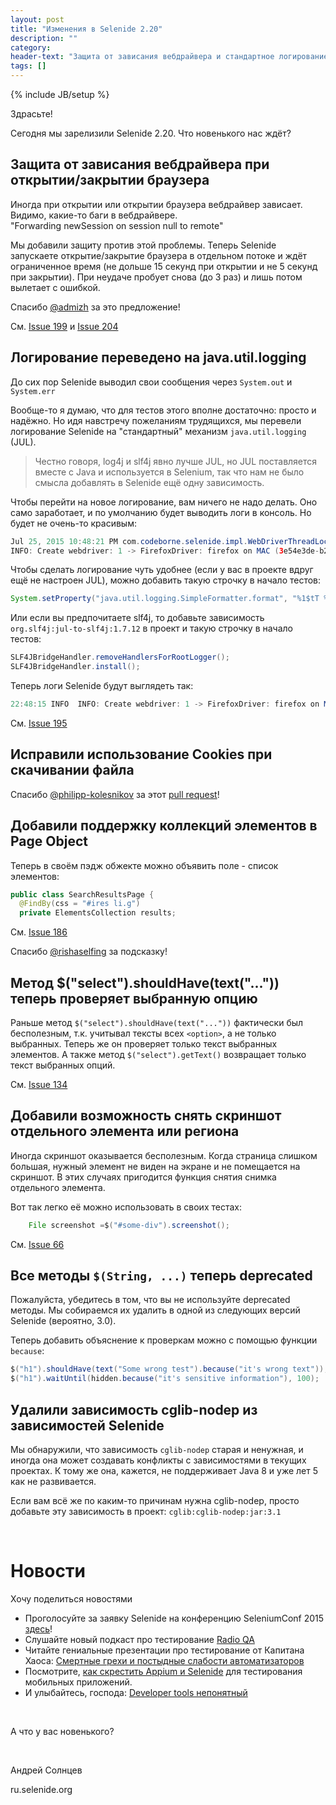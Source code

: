 ```yaml
---
layout: post
title: "Изменения в Selenide 2.20"
description: ""
category:
header-text: "Защита от зависания вебдрайвера и стандартное логирование"
tags: []
---
```

{% include JB/setup %}

Здрасьте!

Сегодня мы зарелизили Selenide 2.20. Что новенького нас ждёт?

## Защита от зависания вебдрайвера при открытии/закрытии браузера

Иногда при открытии или открытии браузера вебдрайвер зависает. Видимо, какие-то баги в вебдрайвере.  
 "Forwarding newSession on session null to remote" 
 
Мы добавили защиту против этой проблемы. Теперь Selenide запускаете открытие/закрытие браузера в отдельном потоке и ждёт ограниченное время (не дольше 15 секунд при открытии и не 5 секунд при закрытии). При неудаче пробует снова (до 3 раз) и лишь потом вылетает с ошибкой.

Спасибо [@admizh](https://github.com/admizh) за это предложение!

См. [Issue 199](https://github.com/codeborne/selenide/issues/199) и [Issue 204](https://github.com/codeborne/selenide/issues/204)

## Логирование переведено на java.util.logging

До сих пор Selenide выводил свои сообщения через `System.out` и `System.err`

Вообще-то я думаю, что для тестов этого вполне достаточно: просто и надёжно. Но идя навстречу пожеланиям трудящихся, мы перевели логирование Selenide на "стандартный" механизм `java.util.logging` (JUL).

> Честно говоря, log4j и slf4j явно лучше JUL, но JUL поставляется вместе с Java и используется в Selenium, так что нам не было смысла добавлять в Selenide ещё одну зависимость. 

Чтобы перейти на новое логирование, вам ничего не надо делать. Оно само заработает, и по умолчанию будет выводить логи в консоль. Но будет не очень-то красивым:

```java
Jul 25, 2015 10:48:21 PM com.codeborne.selenide.impl.WebDriverThreadLocalContainer createDriver
INFO: Create webdriver: 1 -> FirefoxDriver: firefox on MAC (3e54e3de-b212-2a45-93ad-712aae6ee853)
```

Чтобы сделать логирование чуть удобнее (если у вас в проекте вдруг ещё не настроен JUL), можно добавить такую строчку в начало тестов:
 

```java
System.setProperty("java.util.logging.SimpleFormatter.format", "%1$tT %4$s %5$s%6$s%n");
```

Или если вы предпочитаете slf4j, то добавьте зависимость `org.slf4j:jul-to-slf4j:1.7.12` в проект и такую строчку в начало тестов:

```java
SLF4JBridgeHandler.removeHandlersForRootLogger();
SLF4JBridgeHandler.install();
```

Теперь логи Selenide будут выглядеть так:

```java
22:48:15 INFO  INFO: Create webdriver: 1 -> FirefoxDriver: firefox on MAC (3e54e3de-b212-2a45-93ad-712aae6ee853)
```

См. [Issue 195](https://github.com/codeborne/selenide/issues/195) 

## Исправили использование Cookies при скачивании файла
Спасибо [@philipp-kolesnikov](https://github.com/philipp-kolesnikov) за этот [pull request](https://github.com/codeborne/selenide/pull/191)! 

## Добавили поддержку коллекций элементов в Page Object

Теперь в своём пэдж обжекте можно объявить поле - список элементов:

```java
public class SearchResultsPage {
  @FindBy(css = "#ires li.g")
  private ElementsCollection results;
```

См. [Issue 186](https://github.com/codeborne/selenide/issues/186) 

Спасибо [@rishaselfing](https://github.com/rishaselfing) за подсказку!

## Метод $("select").shouldHave(text("...")) теперь проверяет выбранную опцию

Раньше метод `$("select").shouldHave(text("..."))` фактически был бесполезным, т.к. учитывал тексты всех `<option>`, а не только выбранных. Теперь же он проверяет только текст выбранных элементов. А также метод `$("select").getText()` возвращает только текст выбранных опций. 

См. [Issue 134](https://github.com/codeborne/selenide/issues/134) 

## Добавили возможность снять скриншот отдельного элемента или региона

Иногда скриншот оказывается бесполезным. Когда страница слишком большая, нужный элемент не виден на экране и не помещается на скриншот. В этих случаях пригодится функция снятия снимка отдельного элемента.

Вот так легко её можно использовать в своих тестах:

```java
    File screenshot =$("#some-div").screenshot();
```

См. [Issue 66](https://github.com/codeborne/selenide/issues/66) 

## Все методы `$(String, ...)` теперь deprecated
Пожалуйста, убедитесь в том, что вы не используйте deprecated методы. Мы собираемся их удалить в одной из следующих версий Selenide (вероятно, 3.0).

Теперь добавить объяснение к проверкам можно с помощью функции `because`:

```java
$("h1").shouldHave(text("Some wrong test").because("it's wrong text"));
$("h1").waitUntil(hidden.because("it's sensitive information"), 100);
```

## Удалили зависимость cglib-nodep из зависимостей Selenide

Мы обнаружили, что зависимость `cglib-nodep` старая и ненужная, и иногда она может создавать конфликты с зависимостями в текущих проектах. К тому же она, кажется, не поддерживает Java 8 и уже лет 5 как не развивается.

Если вам всё же по каким-то причинам нужна cglib-nodep, просто добавьте эту зависимость в проект: `cglib:cglib-nodep:jar:3.1`


<br/>

# Новости

Хочу поделиться новостями

* Проголосуйте за заявку Selenide на конференцию SeleniumConf 2015 [здесь](http://confengine.com/selenium-conf-2015/proposal/1294/selenide-concise-ui-tests-in-java)!
* Слушайте новый подкаст про тестирование [Radio QA](http://radio-qa.com/)
* Читайте гениальные презентации про тестирование от Капитана Хаоса: [Смертные грехи и постыдные слабости автоматизаторов](http://www.slideshare.net/orgeirIngvarsson/pptx14)
* Посмотрите, [как скрестить Appium и Selenide](http://comaqa.by/2015/07/26/appium-selenide/) для тестирования мобильных приложений.
* И улыбайтесь, господа: [Developer tools непонятный](https://pbs.twimg.com/media/CIlCKqBUcAARucH.jpg)

<br/>

А что у вас новенького?

<br/>

Андрей Солнцев

ru.selenide.org
